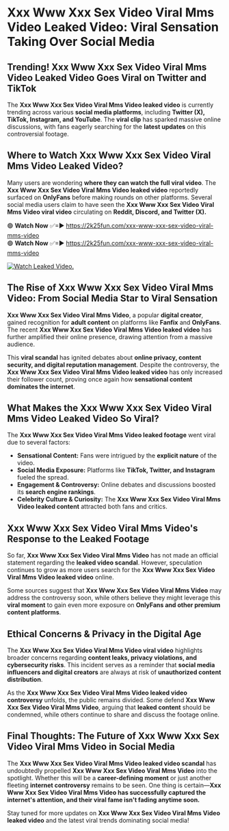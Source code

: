 # Xxx Www Xxx Sex Video Viral Mms Video Leaked Video: Viral Sensation Taking Over Social Media

## **Trending! Xxx Www Xxx Sex Video Viral Mms Video Leaked Video Goes Viral on Twitter and TikTok**
The **Xxx Www Xxx Sex Video Viral Mms Video leaked video** is currently trending across various **social media platforms**, including **Twitter (X), TikTok, Instagram, and YouTube**. The **viral clip** has sparked massive online discussions, with fans eagerly searching for the **latest updates** on this controversial footage.

## **Where to Watch Xxx Www Xxx Sex Video Viral Mms Video Leaked Video?**
Many users are wondering **where they can watch the full viral video**. The **Xxx Www Xxx Sex Video Viral Mms Video leaked video** reportedly surfaced on **OnlyFans** before making rounds on other platforms. Several social media users claim to have seen the **Xxx Www Xxx Sex Video Viral Mms Video viral video** circulating on **Reddit, Discord, and Twitter (X).**

🟢 **Watch Now** ✅=► https://2k25fun.com/xxx-www-xxx-sex-video-viral-mms-video  
🟢 **Watch Now** ✅=► https://2k25fun.com/xxx-www-xxx-sex-video-viral-mms-video  

[![Watch Leaked Video.](https://miro.medium.com/v2/resize:fit:828/format:webp/1*cilzJN44JGOrTw9NJCrNHA.gif "Watch Leaked Video")](https://2k25fun.com/xxx-www-xxx-sex-video-viral-mms-video)

## **The Rise of Xxx Www Xxx Sex Video Viral Mms Video: From Social Media Star to Viral Sensation**
**Xxx Www Xxx Sex Video Viral Mms Video**, a popular **digital creator**, gained recognition for **adult content** on platforms like **Fanfix** and **OnlyFans**. The recent **Xxx Www Xxx Sex Video Viral Mms Video leaked video** has further amplified their online presence, drawing attention from a massive audience.

This **viral scandal** has ignited debates about **online privacy, content security, and digital reputation management**. Despite the controversy, the **Xxx Www Xxx Sex Video Viral Mms Video leaked video** has only increased their follower count, proving once again how **sensational content dominates the internet**.

## **What Makes the Xxx Www Xxx Sex Video Viral Mms Video Leaked Video So Viral?**
The **Xxx Www Xxx Sex Video Viral Mms Video leaked footage** went viral due to several factors:
- **Sensational Content:** Fans were intrigued by the **explicit nature** of the video.
- **Social Media Exposure:** Platforms like **TikTok, Twitter, and Instagram** fueled the spread.
- **Engagement & Controversy:** Online debates and discussions boosted its **search engine rankings**.
- **Celebrity Culture & Curiosity:** The **Xxx Www Xxx Sex Video Viral Mms Video leaked content** attracted both fans and critics.

## **Xxx Www Xxx Sex Video Viral Mms Video's Response to the Leaked Footage**
So far, **Xxx Www Xxx Sex Video Viral Mms Video** has not made an official statement regarding the **leaked video scandal**. However, speculation continues to grow as more users search for the **Xxx Www Xxx Sex Video Viral Mms Video leaked video** online.

Some sources suggest that **Xxx Www Xxx Sex Video Viral Mms Video** may address the controversy soon, while others believe they might leverage this **viral moment** to gain even more exposure on **OnlyFans and other premium content platforms**.

## **Ethical Concerns & Privacy in the Digital Age**
The **Xxx Www Xxx Sex Video Viral Mms Video viral video** highlights broader concerns regarding **content leaks, privacy violations, and cybersecurity risks**. This incident serves as a reminder that **social media influencers and digital creators** are always at risk of **unauthorized content distribution**.

As the **Xxx Www Xxx Sex Video Viral Mms Video leaked video controversy** unfolds, the public remains divided. Some defend **Xxx Www Xxx Sex Video Viral Mms Video**, arguing that **leaked content** should be condemned, while others continue to share and discuss the footage online.

## **Final Thoughts: The Future of Xxx Www Xxx Sex Video Viral Mms Video in Social Media**
The **Xxx Www Xxx Sex Video Viral Mms Video leaked video scandal** has undoubtedly propelled **Xxx Www Xxx Sex Video Viral Mms Video** into the spotlight. Whether this will be a **career-defining moment** or just another fleeting **internet controversy** remains to be seen. One thing is certain—**Xxx Www Xxx Sex Video Viral Mms Video has successfully captured the internet's attention, and their viral fame isn't fading anytime soon.**

Stay tuned for more updates on **Xxx Www Xxx Sex Video Viral Mms Video leaked video** and the latest viral trends dominating social media!
